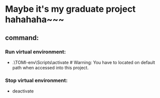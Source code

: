 # Maybe it's my graduate project hahahaha~~~
## command:
### Run virtual environment: 
- .\TOMI-env\Scripts\activate  # Warning: You have to located on default path when accessed into this project.
### Stop virtual environment: 
- deactivate

